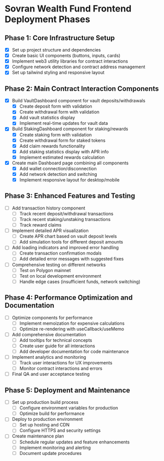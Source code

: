 # Sovran Wealth Fund Frontend Deployment Phases

## Phase 1: Core Infrastructure Setup

- [x] Set up project structure and dependencies
- [x] Create basic UI components (buttons, inputs, cards)
- [x] Implement web3 utility libraries for contract interactions
- [x] Configure network detection and contract address management
- [x] Set up tailwind styling and responsive layout

## Phase 2: Main Contract Interaction Components

- [x] Build VaultDashboard component for vault deposits/withdrawals
  - [x] Create deposit form with validation
  - [x] Create withdrawal form with validation
  - [x] Add vault statistics display
  - [x] Implement real-time updates for vault data
- [x] Build StakingDashboard component for staking/rewards
  - [x] Create staking form with validation
  - [x] Create withdrawal form for staked tokens
  - [x] Add claim rewards functionality
  - [x] Add staking statistics display with APR info
  - [x] Implement estimated rewards calculation
- [x] Create main Dashboard page combining all components
  - [x] Add wallet connection/disconnection
  - [x] Add network detection and switching
  - [x] Implement responsive layout for desktop/mobile

## Phase 3: Enhanced Features and Testing

- [ ] Add transaction history component
  - [ ] Track recent deposit/withdrawal transactions
  - [ ] Track recent staking/unstaking transactions
  - [ ] Track reward claims
- [ ] Implement detailed APR visualization
  - [ ] Create APR chart based on vault deposit levels
  - [ ] Add simulation tools for different deposit amounts
- [ ] Add loading indicators and improved error handling
  - [ ] Create transaction confirmation modals
  - [ ] Add detailed error messages with suggested fixes
- [ ] Comprehensive testing on different networks
  - [ ] Test on Polygon mainnet
  - [ ] Test on local development environment
  - [ ] Handle edge cases (insufficient funds, network switching)

## Phase 4: Performance Optimization and Documentation

- [ ] Optimize components for performance
  - [ ] Implement memoization for expensive calculations
  - [ ] Optimize re-rendering with useCallback/useMemo
- [ ] Add comprehensive documentation
  - [ ] Add tooltips for technical concepts
  - [ ] Create user guide for all interactions
  - [ ] Add developer documentation for code maintenance
- [ ] Implement analytics and monitoring
  - [ ] Track user interactions for UX improvements
  - [ ] Monitor contract interactions and errors
- [ ] Final QA and user acceptance testing

## Phase 5: Deployment and Maintenance

- [ ] Set up production build process
  - [ ] Configure environment variables for production
  - [ ] Optimize build for performance
- [ ] Deploy to production environment
  - [ ] Set up hosting and CDN
  - [ ] Configure HTTPS and security settings
- [ ] Create maintenance plan
  - [ ] Schedule regular updates and feature enhancements
  - [ ] Implement monitoring and alerting
  - [ ] Document update procedures